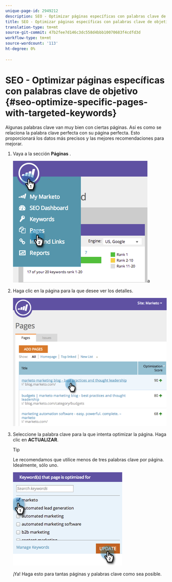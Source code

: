 ```yaml
---
unique-page-id: 2949212
description: SEO - Optimizar páginas específicas con palabras clave de objetivo - Documentos de marketing - Documentación del producto
title: SEO - Optimizar páginas específicas con palabras clave de objetivo
translation-type: tm+mt
source-git-commit: 47b2fee7d146c3dc558d4bbb10070683f4cdfd3d
workflow-type: tm+mt
source-wordcount: '113'
ht-degree: 0%

---
```



# SEO - Optimizar páginas específicas con palabras clave de objetivo {#seo-optimize-specific-pages-with-targeted-keywords}

Algunas palabras clave van muy bien con ciertas páginas. Así es como se relaciona la palabra clave perfecta con su página perfecta. Esto proporcionará los datos más precisos y las mejores recomendaciones para mejorar.

1. Vaya a la sección **Páginas** .

   ![](assets/image2014-9-18-12-3a52-3a28.png)a

1. Haga clic en la página para la que desee ver los detalles.

   ![](assets/image2014-9-18-12-3a52-3a41.png)

1. Seleccione la palabra clave para la que intenta optimizar la página. Haga clic en **ACTUALIZAR**.

   >[!TIP]
   >
   >Le recomendamos que utilice menos de tres palabras clave por página. Idealmente, sólo uno.

   ![](assets/image2014-9-18-12-3a52-3a46.png)

   ¡Ya! Haga esto para tantas páginas y palabras clave como sea posible.

